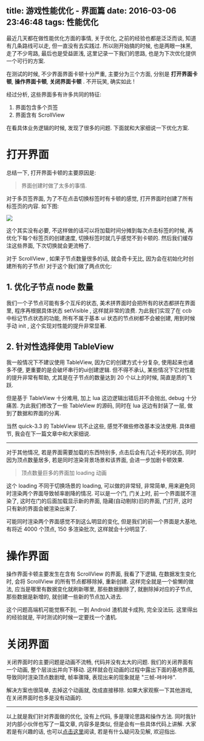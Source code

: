title: 游戏性能优化 - 界面篇
date: 2016-03-06 23:46:48
tags: 性能优化
---

最近几天都在做性能优化方面的事情, 关于优化, 之前的经验也都是泛泛而谈, 知道有几条路线可以走, 但一直没有去实践过. 所以刚开始搞的时候, 也是两眼一抹黑, 走了不少弯路, 最后也是受益匪浅, 这里记录一下我们的思路, 也是为下次优化提供一个可行的方案.

在测试的时候, 不少界面界面卡顿十分严重, 主要分为三个方面, 分别是 **打开界面卡顿**, **操作界面卡顿**, **关闭界面卡顿** . 不开玩笑, 确实如此 ! 

经过分析, 这些界面多有许多共同的特征:

1. 界面包含多个页签
2. 界面含有 ScrollView

在看具体业务逻辑的时候, 发现了很多的问题. 下面就和大家细说一下优化方案.


# 打开界面

总结一下, 打开界面卡顿的主要原因是:

> 界面创建时做了太多的事情.

对于多页签界面, 为了不在点击切换标签时有卡顿的感觉, 打开界面时创建了所有标签页的内容. 如下图:

![][1]

这个其实没有必要, 不这样做的话可以将加载时间分摊到每次点击标签的时候, 再优化下每个标签页的创建速度, 切换标签时就几乎感觉不到卡顿的. 然后我们缓存注这些界面, 下次切换就会更流畅了.

对于 ScrollView , 如果子节点数量很多的话, 就会奇卡无比, 因为会在初始化时创建所有的子节点! 对于这个我们做了两点优化:

## 1. 优化子节点 node 数量
我们一个子节点可能有多个互斥的状态, 美术拼界面时会把所有的状态都拼在界面里, 程序再根据具体状态 setVisible , 这样就非常的浪费. 为此我们实现了在 ccb 中标记节点状态的功能, 所有不属于基本 ui 状态的节点树都不会被创建, 用到时候手动 init , 这个实现对性能的提升非常显著.

## 2. 针对性选择使用 TableView

我一般情况下不建议使用 TableView, 因为它的创建方式十分复杂, 使用起来也诸多不便, 更重要的是会破坏串行的ui创建逻辑. 但不得不承认, 某些情况下它对性能的提升非常有帮助, 尤其是在子节点的数量达到 20 个以上的时候, 简直是质的飞跃.

但是基于 TableView 十分难用, 加上 lua 这边逻辑出错后并不会抛出, debug 十分痛苦. 为此我们修改了一些 TableView 的源码, 同时在 lua 这边有封装了一层, 做到了数据和界面的分离.

当然 quick-3.3 的 TableView 坑不止这些, 感觉不做些修改基本没法使用. 具体细节, 我会在下一篇文章中和大家细说.

---

对于其他情况, 若是界面需要加载的东西特别多, 点击后会有几近卡死的状态, 同时因为顶点数量居多, 若是同时渲染背景场景和该界面, 会进一步加剧卡顿效果. 

> 顶点数量巨多的界面加 loading 动画

这个 loading 不同于切换场景的 loading, 可以做的非常轻, 非常简单, 用来避免同时渲染两个界面导致帧率剧降的情况. 可以是一个门, 门关上时, 前一个界面就不渲染了, 这时在门的后面加载显示新的界面, 隐藏(自动剔除)旧的界面, 门打开, 这时只有新的界面会被渲染出来了.

可能同时渲染两个界面感觉不到这么明显的变化, 但是我们的前一个界面是大基地, 有将近 4000 个顶点, 150 多渲染批次, 这样就会十分明显了.

# 操作界面

操作界面卡顿主要发生在含有 ScrollView 的界面, 我看了下逻辑, 在数据发生变化时, 会将 ScrollView 的所有节点都移除掉, 重新创建. 这样完全就是一个偷懒的做法, 应当是哪里有数据变化就刷新哪里, 那些数据删除了, 就删除掉对应的子节点, 那些数据是新增的, 就创建一些新的节点加入进去.

这个问题高端机可能觉察不到, 一到 Android 渣机就卡成狗, 完全没法玩. 这里得出的经验就是, 平时测试的时候一定要找一个渣机.

# 关闭界面

关闭界面时的主要问题是动画不流畅, 代码并没有太大的问题. 我们的关闭界面有一个动画, 整个层淡出并向下移动. 这样就会在动画的过程中露出下面的基地界面, 导致同时渲染顶点数剧增, 帧率骤降, 表现出来的现象就是 "三帧-咔咔咔".

解决方案也很简单, 去掉这个动画就, 改成直接移除. 如果大家观察一下其他游戏, 在关闭界面时也多是没有动画的.

---

以上就是我们针对界面做的优化, 没有上代码, 多是理论思路和操作方法. 同时我针对内部小伙伴也写了一篇文章, 内容多是类似, 但是会有一些具体代码上讲解. 大家若是有兴趣的话, 也可以[点击这里][2]阅读, 若是有什么疑问及见解, 欢迎指出.


[1]: http://static.zybuluo.com/justbilt/4ngqmwbvcjwltqrq94ra65o4/QQ20160219-0@2x.png
[2]: https://www.zybuluo.com/justbilt/note/289485

